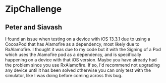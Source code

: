 # ZipChallenge



## Peter and Siavash ##
I found an issue when testing on a device with iOS 13.3.1 due to using a CocoaPod that has Alamofire as a dependency, most likely due to RxAlamofire. I thought it was due to my code but it with the Signing of a Pod which uses the Alamofire pod as a dependency, and is specifically happening on a device with that iOS version. Maybe you have already had the problem since you use RxAlamofire. If so, I'd recommend not upgrading any device until it has been solved otherwise you can only test with the simulator, like I was doing before coming across this bug.

